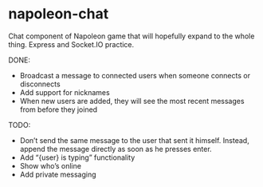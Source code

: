 # napoleon-chat
Chat component of Napoleon game that will hopefully expand to the whole thing.
Express and Socket.IO practice.

DONE:
* Broadcast a message to connected users when someone connects or disconnects
* Add support for nicknames
* When new users are added, they will see the most recent messages from before they joined

TODO:
* Don’t send the same message to the user that sent it himself. Instead, append the message directly as soon as he presses enter.
* Add “{user} is typing” functionality
* Show who’s online
* Add private messaging
